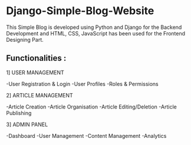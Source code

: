 # Django-Simple-Blog-Website


This Simple Blog is developed using Python and Django for the Backend Development and HTML, CSS, JavaScript has been used for the Frontend Designing Part.

## Functionalities :

1] USER MANAGEMENT

-User Registration & Login -User Profiles -Roles & Permissions

2] ARTICLE MANAGEMENT

-Article Creation -Article Organisation -Article Editing/Deletion -Article Publishing

3] ADMIN PANEL

-Dashboard -User Management -Content Management -Analytics
